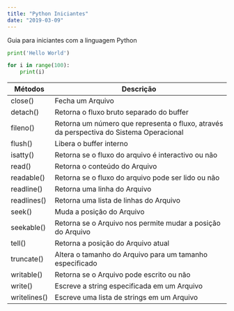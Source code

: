 ```yaml
---
title: "Python Iniciantes"
date: "2019-03-09"
---
```


Guia para iniciantes com a linguagem Python

```python
print('Hello World')
```

```python
for i in range(100):
	print(i)
```

| Métodos      | Descrição                                                                               |
|--------------|-----------------------------------------------------------------------------------------|
| close()      | Fecha um Arquivo                                                                        |
| detach()     | Retorna o fluxo bruto separado do buffer                                                |
| fileno()     | Retorna um número que representa o fluxo, através da perspectiva do Sistema Operacional |
| flush()      | Libera o buffer interno                                                                 |
| isatty()     | Retorna se o fluxo do arquivo é interactivo ou não                                      |
| read()       | Retorna o conteúdo do Arquivo                                                           |
| readable()   | Retorna se o fluxo do arquivo pode ser lido ou não                                      |
| readline()   | Retorna uma linha do Arquivo                                                            |
| readlines()  | Retorna uma lista de linhas do Arquivo                                                  |
| seek()       | Muda a posição do Arquivo                                                               |
| seekable()   | Retorna se o Arquivo nos permite mudar a posição do Arquivo                             |
| tell()       | Retorna a posição do Arquivo atual                                                      |
| truncate()   | Altera o tamanho do Arquivo para um tamanho especificado                                |
| writable()   | Retorna se o Arquivo pode escrito ou não                                                |
| write()      | Escreve a string especificada em um Arquivo                                             |
| writelines() | Escreve uma lista de strings em um Arquivo                                              |